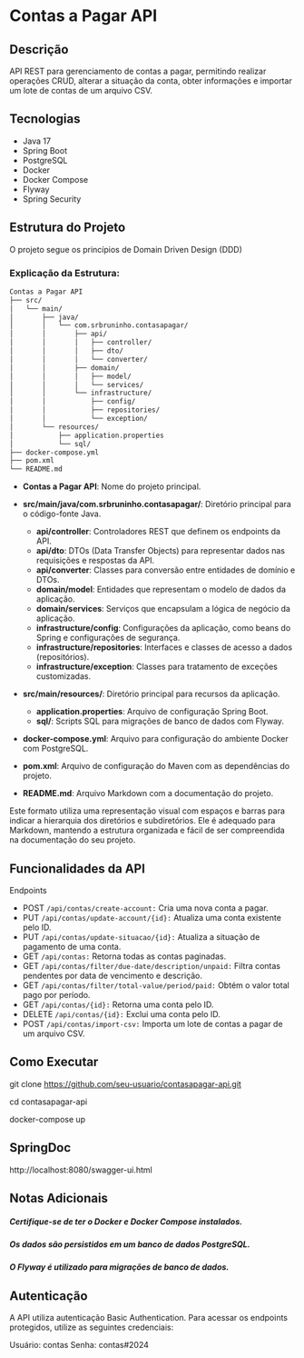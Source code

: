 # Contas a Pagar API

## Descrição
API REST para gerenciamento de contas a pagar, permitindo realizar operações CRUD, alterar a situação da conta, obter informações e importar um lote de contas de um arquivo CSV.

## Tecnologias
- Java 17
- Spring Boot
- PostgreSQL
- Docker
- Docker Compose
- Flyway
- Spring Security

## Estrutura do Projeto
O projeto segue os princípios de Domain Driven Design (DDD)


### Explicação da Estrutura:
``` bash
Contas a Pagar API
├── src/
│   └── main/
│       ├── java/
│       │   └── com.srbruninho.contasapagar/
│       │       ├── api/
│       │       │   ├── controller/
│       │       │   ├── dto/
│       │       │   └── converter/
│       │       ├── domain/
│       │       │   ├── model/
│       │       │   └── services/
│       │       └── infrastructure/
│       │           ├── config/
│       │           ├── repositories/
│       │           └── exception/
│       └── resources/
│           ├── application.properties
│           └── sql/
├── docker-compose.yml
├── pom.xml
└── README.md

``` 
- **Contas a Pagar API**: Nome do projeto principal.

- **src/main/java/com.srbruninho.contasapagar/**: Diretório principal para o código-fonte Java.
    - **api/controller**: Controladores REST que definem os endpoints da API.
    - **api/dto**: DTOs (Data Transfer Objects) para representar dados nas requisições e respostas da API.
    - **api/converter**: Classes para conversão entre entidades de domínio e DTOs.
    - **domain/model**: Entidades que representam o modelo de dados da aplicação.
    - **domain/services**: Serviços que encapsulam a lógica de negócio da aplicação.
    - **infrastructure/config**: Configurações da aplicação, como beans do Spring e configurações de segurança.
    - **infrastructure/repositories**: Interfaces e classes de acesso a dados (repositórios).
    - **infrastructure/exception**: Classes para tratamento de exceções customizadas.

- **src/main/resources/**: Diretório principal para recursos da aplicação.
    - **application.properties**: Arquivo de configuração Spring Boot.
    - **sql/**: Scripts SQL para migrações de banco de dados com Flyway.

- **docker-compose.yml**: Arquivo para configuração do ambiente Docker com PostgreSQL.

- **pom.xml**: Arquivo de configuração do Maven com as dependências do projeto.

- **README.md**: Arquivo Markdown com a documentação do projeto.

Este formato utiliza uma representação visual com espaços e barras para indicar a hierarquia dos diretórios e subdiretórios. Ele é adequado para Markdown, mantendo a estrutura organizada e fácil de ser compreendida na documentação do seu projeto.





## Funcionalidades da API
Endpoints
- POST `/api/contas/create-account:` Cria uma nova conta a pagar.
- PUT `/api/contas/update-account/{id}:` Atualiza uma conta existente pelo ID.
- PUT `/api/contas/update-situacao/{id}:` Atualiza a situação de pagamento de uma conta.
- GET `/api/contas:` Retorna todas as contas paginadas.
- GET `/api/contas/filter/due-date/description/unpaid:` Filtra contas pendentes por data de vencimento e descrição.
- GET `/api/contas/filter/total-value/period/paid:` Obtém o valor total pago por período.
- GET `/api/contas/{id}:` Retorna uma conta pelo ID.
- DELETE `/api/contas/{id}:` Exclui uma conta pelo ID.
- POST `/api/contas/import-csv:` Importa um lote de contas a pagar de um arquivo CSV.

## Como Executar

git clone https://github.com/seu-usuario/contasapagar-api.git

cd contasapagar-api

docker-compose up


## SpringDoc

http://localhost:8080/swagger-ui.html

## Notas Adicionais
##### Certifique-se de ter o Docker e Docker Compose instalados.
##### Os dados são persistidos em um banco de dados PostgreSQL.
##### O Flyway é utilizado para migrações de banco de dados.


## Autenticação
A API utiliza autenticação Basic Authentication. 
Para acessar os endpoints protegidos, utilize as seguintes credenciais:

Usuário: contas
Senha: contas#2024